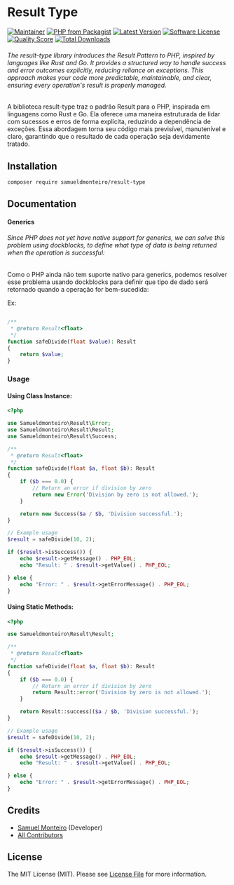 # Result Type

[![Maintainer](http://img.shields.io/badge/maintainer-@samueldmonteiro-blue.svg?style=flat-square)](https://www.linkedin.com/in/samuel-m-4a4432250/)
[![PHP from Packagist](https://img.shields.io/packagist/php-v/samueldmonteiro/result-type.svg?style=flat-square)](https://packagist.org/packages/samueldmonteiro/result-type)
[![Latest Version](https://img.shields.io/github/release/samueldmonteiro/result-type.svg?style=flat-square)](https://github.com/samueldmonteiro/result-type/releases)
[![Software License](https://img.shields.io/badge/license-MIT-brightgreen.svg?style=flat-square)](LICENSE)
[![Quality Score](https://img.shields.io/scrutinizer/g/samueldmonteiro/result-type.svg?style=flat-square)](https://scrutinizer-ci.com/g/samueldmonteiro/result-type)
[![Total Downloads](https://img.shields.io/packagist/dt/samueldmonteiro/result-type.svg?style=flat-square)](https://packagist.org/packages/samueldmonteiro/result-type)
###### The result-type library introduces the Result Pattern to PHP, inspired by languages like Rust and Go. It provides a structured way to handle success and error outcomes explicitly, reducing reliance on exceptions. This approach makes your code more predictable, maintainable, and clear, ensuring every operation's result is properly managed.

A biblioteca result-type traz o padrão Result para o PHP, inspirada em linguagens como Rust e Go. Ela oferece uma maneira estruturada de lidar com sucessos e erros de forma explícita, reduzindo a dependência de exceções. Essa abordagem torna seu código mais previsível, manutenível e claro, garantindo que o resultado de cada operação seja devidamente tratado.

## Installation

```bash
composer require samueldmonteiro/result-type
```

## Documentation

#### Generics

###### Since PHP does not yet have native support for generics, we can solve this problem using dockblocks, to define what type of data is being returned when the operation is successful:

Como o PHP ainda não tem suporte nativo para generics, podemos resolver esse problema usando dockblocks para definir que tipo de dado será retornado quando a operação for bem-sucedida:

Ex: 
```php

/**
 * @return Result<float>
 */
function safeDivide(float $value): Result
{
    return $value;
}

```
### Usage

#### Using Class Instance:

```php
<?php

use Samueldmonteiro\Result\Error;
use Samueldmonteiro\Result\Result;
use Samueldmonteiro\Result\Success;

/**
 * @return Result<float>
 */
function safeDivide(float $a, float $b): Result
{
    if ($b === 0.0) {
        // Return an error if division by zero
        return new Error('Division by zero is not allowed.');
    }

    return new Success($a / $b, 'Division successful.');
}

// Example usage
$result = safeDivide(10, 2);

if ($result->isSuccess()) {
    echo $result->getMessage() . PHP_EOL; 
    echo "Result: " . $result->getValue() . PHP_EOL;

} else {
    echo "Error: " . $result->getErrorMessage() . PHP_EOL; 
}
```

#### Using Static Methods:

```php
<?php

use Samueldmonteiro\Result\Result;

/**
 * @return Result<float>
 */
function safeDivide(float $a, float $b): Result
{
    if ($b === 0.0) {
        // Return an error if division by zero
        return Result::error('Division by zero is not allowed.');
    }

    return Result::success(($a / $b, 'Division successful.');
}

// Example usage
$result = safeDivide(10, 2);

if ($result->isSuccess()) {
    echo $result->getMessage() . PHP_EOL; 
    echo "Result: " . $result->getValue() . PHP_EOL;

} else {
    echo "Error: " . $result->getErrorMessage() . PHP_EOL; 
}
```



## Credits

- [Samuel Monteiro](https://github.com/samueldmonteiro) (Developer)
- [All Contributors](https://github.com/samueldmonteiro/result-type/contributors)

## License

The MIT License (MIT). Please see [License File](https://github.com/samueldmonteiro/result-type/blob/main/LICENSE) for more
information.